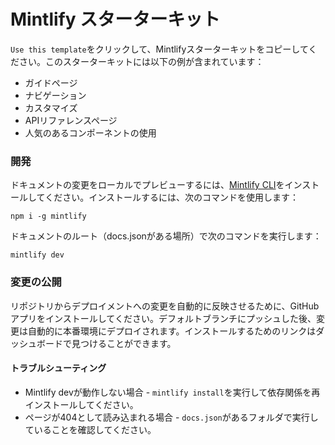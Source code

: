 # Mintlify スターターキット

`Use this template`をクリックして、Mintlifyスターターキットをコピーしてください。このスターターキットには以下の例が含まれています：

- ガイドページ
- ナビゲーション
- カスタマイズ
- APIリファレンスページ
- 人気のあるコンポーネントの使用

### 開発

ドキュメントの変更をローカルでプレビューするには、[Mintlify CLI](https://www.npmjs.com/package/mintlify)をインストールしてください。インストールするには、次のコマンドを使用します：

```
npm i -g mintlify
```

ドキュメントのルート（docs.jsonがある場所）で次のコマンドを実行します：

```
mintlify dev
```

### 変更の公開

リポジトリからデプロイメントへの変更を自動的に反映させるために、GitHubアプリをインストールしてください。デフォルトブランチにプッシュした後、変更は自動的に本番環境にデプロイされます。インストールするためのリンクはダッシュボードで見つけることができます。

#### トラブルシューティング

- Mintlify devが動作しない場合 - `mintlify install`を実行して依存関係を再インストールしてください。
- ページが404として読み込まれる場合 - `docs.json`があるフォルダで実行していることを確認してください。
